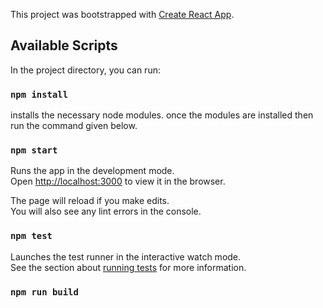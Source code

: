 This project was bootstrapped with [Create React App](https://github.com/facebook/create-react-app).

## Available Scripts

In the project directory, you can run:

### `npm install`
installs the necessary node modules.
once the modules are installed then run the command given below.

### `npm start`

Runs the app in the development mode.<br>
Open [http://localhost:3000](http://localhost:3000) to view it in the browser.

The page will reload if you make edits.<br>
You will also see any lint errors in the console.

### `npm test`

Launches the test runner in the interactive watch mode.<br>
See the section about [running tests](https://facebook.github.io/create-react-app/docs/running-tests) for more information.

### `npm run build`

